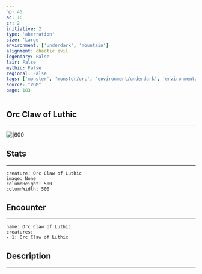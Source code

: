 ```yaml
---
hp: 45
ac: 16
cr: 2
initiative: 2
type: 'aberration'    
size: 'Large'
environment: ['underdark', 'mountain']
alignment: chaotic evil
legendary: False
lair: False
mythic: False
regional: False
tags: ['monster', 'monster/orc', 'environment/underdark', 'environment/mountain']
source: "VGM"
page: 183
---
```


## Orc Claw of Luthic
---

![|600](D:/Program%20Files/5e.tools/img/bestiary/VGM/Orc%20Claw%20of%20Luthic.jpg)

## Stats
---

```statblock
creature: Orc Claw of Luthic
image: None
columnHeight: 500
columnWidth: 500
```

## Encounter
---

```encounter-table
name: Orc Claw of Luthic
creatures:
- 1: Orc Claw of Luthic
```

## Description
---




